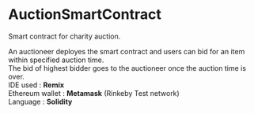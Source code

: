 # AuctionSmartContract
Smart contract for charity auction.<br>

An auctioneer deployes the smart contract and users can bid for an item within specified auction time.<br>
The bid of highest bidder goes to the auctioneer once the auction time is over.<br>
IDE used : <b>Remix</b> <br>
Ethereum wallet : <b>Metamask</b> (Rinkeby Test network) <br>
Language : <b>Solidity</b>

